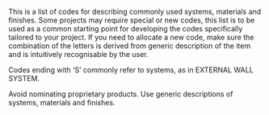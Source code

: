 This is a list of codes for describing commonly used systems, materials and finishes. Some projects may require special or new codes, this list is to be used as a common starting point for developing the codes specifically tailored to your project. If you need to allocate a new code, make sure the combination of the letters is derived from generic description of the item and is intuitively recognisable by the user.

Codes ending with ‘S’ commonly refer to systems, as in EXTERNAL WALL SYSTEM.

Avoid nominating proprietary products. Use generic descriptions of systems, materials and finishes.